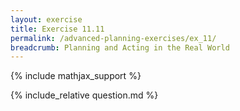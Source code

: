 ```yaml
---
layout: exercise
title: Exercise 11.11
permalink: /advanced-planning-exercises/ex_11/
breadcrumb: Planning and Acting in the Real World
---
```


{% include mathjax_support %}

<div><i class="arrow-up loader" data-chapter="advanced-planning-exercises" data-exercise="ex_11" data-rating="0"></i></div>
{% include_relative question.md %}
